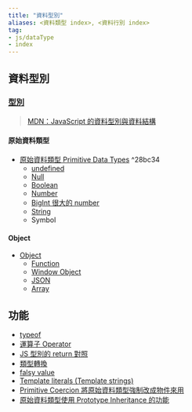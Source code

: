 ```yaml
---
title: "資料型別"
aliases: <資料類型 index>, <資料行別 index>
tag: 
- js/dataType
- index
---
```

## 資料型別
### [型別](型別.md)
>[MDN：JavaScript 的資料型別與資料結構](https://developer.mozilla.org/zh-TW/docs/Web/JavaScript/Data_structures)


#### 原始資料類型
- [原始資料類型 Primitive Data Types](原始資料類型%20Primitive%20Data%20Types.md) ^28bc34
	- [undefined](undefined.md)
	- [Null](Null.md)
	- [Boolean](Boolean.md)
	- [Number](Number.md)
	- [BigInt 很大的 number](BigInt%20很大的%20number.md)
	- [String](String.md)
	- Symbol
#### Object
- [Object](Object.md)
	- [Function](Function.md)
	- [Window Object](Window%20Object.md)
	- [JSON](JSON.md)
	- [Array](Array.md)


## 功能
- [typeof](typeof.md)
- [運算子 Operator](運算子%20Operator.md)
- [JS 型別的 return 對照](JS%20型別的%20return%20對照.md)
- [類型轉換](類型轉換.md)
- [falsy value](falsy%20value.md)
- [Template literals (Template strings)](Template%20literals%20(Template%20strings).md)
- [Primitive Coercion 將原始資料類型強制改成物件來用](Primitive%20Coercion%20將原始資料類型強制改成物件來用.md)
- [原始資料類型使用 Prototype Inheritance 的功能](原始資料類型使用%20Prototype%20Inheritance%20的功能.md)



